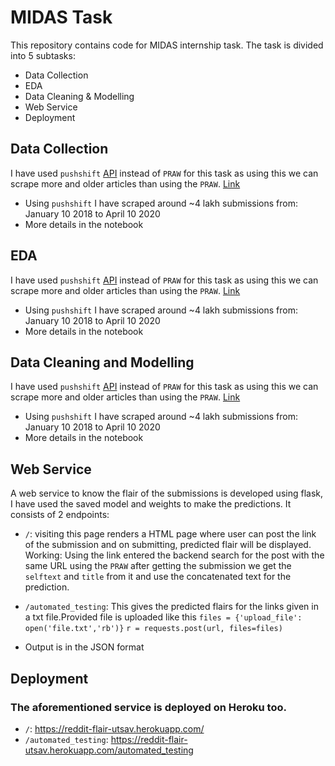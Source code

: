 # MIDAS Task


This repository contains code for MIDAS internship task. The task is divided into 5 subtasks:

  - Data Collection
  - EDA
  - Data Cleaning & Modelling
  - Web Service
  - Deployment

## Data Collection
I have used `pushshift` [API](https://github.com/pushshift/api) instead of `PRAW` for this task as using this we can scrape more and older articles than using the `PRAW`. [Link](https://www.reddit.com/r/redditdev/comments/8qx7t7/why_does_praw_limit_number_of_submissions_for/) 
  - Using `pushshift` I have scraped around ~4 lakh submissions from: January 10 2018 to April 10 2020
  - More details in the notebook


## EDA
I have used `pushshift` [API](https://github.com/pushshift/api) instead of `PRAW` for this task as using this we can scrape more and older articles than using the `PRAW`. [Link](https://www.reddit.com/r/redditdev/comments/8qx7t7/why_does_praw_limit_number_of_submissions_for/) 
  - Using `pushshift` I have scraped around ~4 lakh submissions from: January 10 2018 to April 10 2020
  - More details in the notebook

## Data Cleaning and Modelling
I have used `pushshift` [API](https://github.com/pushshift/api) instead of `PRAW` for this task as using this we can scrape more and older articles than using the `PRAW`. [Link](https://www.reddit.com/r/redditdev/comments/8qx7t7/why_does_praw_limit_number_of_submissions_for/) 
  - Using `pushshift` I have scraped around ~4 lakh submissions from: January 10 2018 to April 10 2020
  - More details in the notebook




## Web Service
A web service to know the flair of the submissions is developed using flask, I have used the saved model and weights to make the predictions. It consists of 2 endpoints:
  - `/`: visiting this page renders a HTML page where user can post the link of the submission and on submitting, predicted flair will be displayed. Working: Using the link entered the backend search for the post with the same URL using the `PRAW` after getting the submission we get the `selftext` and `title` from it and use the concatenated text for the prediction.
  
  - `/automated_testing`: This gives the predicted flairs for the links given in a txt file.Provided file is uploaded like this 
    `files = {'upload_file': open('file.txt','rb')}`
    `r = requests.post(url, files=files)` 
- Output is in the JSON format


## Deployment
### The aforementioned service is deployed on Heroku too.
  - `/`: https://reddit-flair-utsav.herokuapp.com/ 
  - `/automated_testing`: https://reddit-flair-utsav.herokuapp.com/automated_testing
